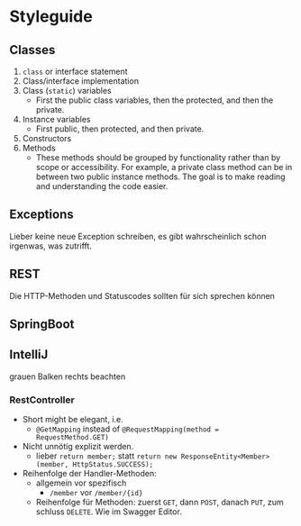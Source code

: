 # Styleguide

## Classes

1. `class` or interface statement
2. Class/interface implementation
3. Class (`static`) variables 
    - First the public class variables, then the protected, and then the private.
4. Instance variables 
    - First public, then protected, and then private.
5. Constructors
6. Methods 
    - These methods should be grouped by functionality rather than by scope or accessibility. For example, a private class method can be in between two public instance methods. The goal is to make reading and understanding the code easier.

## Exceptions   

Lieber keine neue Exception schreiben, es gibt wahrscheinlich schon irgenwas, was zutrifft.

## REST

Die HTTP-Methoden und Statuscodes sollten für sich sprechen können

## SpringBoot

## IntelliJ

grauen Balken rechts beachten

### RestController

- Short might be elegant, i.e.
    - `@GetMapping` instead of `@RequestMapping(method = RequestMethod.GET)`
- Nicht unnötig explizit werden.
    - lieber `return member;` statt `return new ResponseEntity<Member>(member, HttpStatus.SUCCESS);`
- Reihenfolge der Handler-Methoden:
    - allgemein vor spezifisch
        - `/member` vor `/member/{id}`
    - Reihenfolge für Methoden: zuerst `GET`, dann `POST`, danach `PUT`, zum schluss `DELETE`. Wie im Swagger Editor.